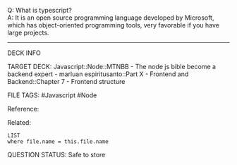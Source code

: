 Q: What is typescript?  
A: It is an open source programming language developed by Microsoft, which has object-oriented programming tools, very favorable if you have large projects.
<!--ID: 1693660759046-->

---

DECK INFO

TARGET DECK: Javascript::Node::MTNBB - The node js bible become a backend expert - marluan espiritusanto::Part X - Frontend and Backend::Chapter 7 - Frontend structure

FILE TAGS: #Javascript #Node

Reference:

Related:

```dataview
LIST
where file.name = this.file.name
```

QUESTION STATUS: Safe to store